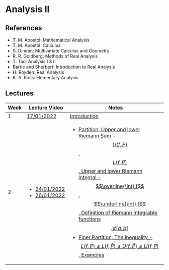 # Analysis II

## References

- T. M. Apostol: Mathematical Analysis
- T. M. Apostol: Calculus
- S. Dineen: Multivariate Calculus and Geometry
- R. R. Goldberg: Methods of Real Analysis
- T. Tao: Analysis I & II
- Bartle and Sherbert: Introduction to Real Analysis
- H. Royden: Real Analysis
- K. A. Ross: Elementary Analysis

## Lectures

| Week | Lecture Video                                 | Notes                                                                                                                                                                                                                                                                                                                                                                                                                |
| ---- | --------------------------------------------- | -------------------------------------------------------------------------------------------------------------------------------------------------------------------------------------------------------------------------------------------------------------------------------------------------------------------------------------------------------------------------------------------------------------------- |
| 1    | [17/01/2022]()                                | [Introduction](Lecture-Notes/Jan-17-Edited-1.pdf)                                                                                                                                                                                                                                                                                                                                                                    |
| 2    | <ul><li>[24/01/2022]()<li>[26/01/2022]()</ul> | <ul><li>[Partition. Upper and lower Riemann Sum - $$U(f,P)$$, $$L(f,P)$$. Upper and lower Riemann Integral - $$\overline{\int} f$$, $$\underline{\int} f$$. Definition of Riemann Integrable functions $$\mathcal{R}[a,b]$$](Lecture-Notes/Jan-24-Original.pdf) <li> [Finer Partition, The inequality - $$L(f,P) \leq L(f,\widetilde{P}) \leq U(f,\widetilde{P}) \leq U(f,P)$$, Examples](Lecture-Notes/Jan-26-Edited.pdf) </ul> |

